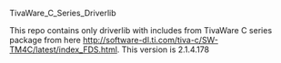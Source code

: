 TivaWare_C_Series_Driverlib

This repo contains only driverlib with includes from TivaWare C series package from here
http://software-dl.ti.com/tiva-c/SW-TM4C/latest/index_FDS.html. 
This version is 2.1.4.178
